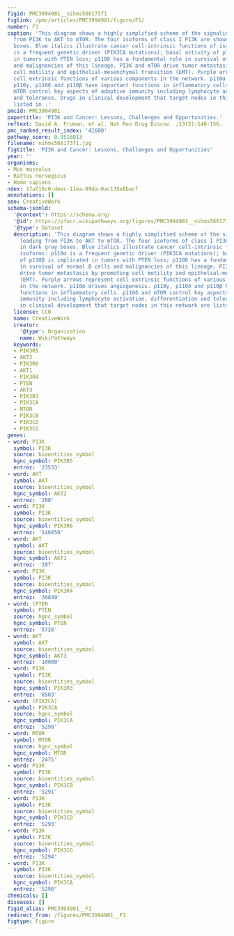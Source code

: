 ```yaml
---
figid: PMC3994981__nihms566173f1
figlink: /pmc/articles/PMC3994981/figure/F1/
number: F1
caption: 'This diagram shows a highly simplified scheme of the signaling pathway leading
  from PI3K to AKT to mTOR. The four isoforms of class I PI3K are shown in dark gray
  boxes. Blue italics illustrate cancer cell-intrinsic functions of isoforms: p110α
  is a frequent genetic driver (PIK3CA mutations); basal activity of p110β is implicated
  in tumors with PTEN loss; p110δ has a fundamental role in survival of normal B cells
  and malignancies of this lineage. PI3K and mTOR drive tumor metastasis by promoting
  cell motility and epithelial-mesenchymal transition (EMT). Purple arrows represent
  cell extrinsic functions of various components in the network. p110α drives angiogenesis.
  p110γ, p110δ and p110β have important functions in inflammatory cells. p110δ and
  mTOR control key aspects of adaptive immunity including lymphocyte activation, differentiation
  and tolerance. Drugs in clinical development that target nodes in this network are
  listed in .'
pmcid: PMC3994981
papertitle: 'PI3K and Cancer: Lessons, Challenges and Opportunities.'
reftext: David A. Fruman, et al. Nat Rev Drug Discov. ;13(2):140-156.
pmc_ranked_result_index: '41608'
pathway_score: 0.9516013
filename: nihms566173f1.jpg
figtitle: 'PI3K and Cancer: Lessons, Challenges and Opportunities'
year: ''
organisms:
- Mus musculus
- Rattus norvegicus
- Homo sapiens
ndex: 17af16c0-deec-11ea-99da-0ac135e8bacf
annotations: []
seo: CreativeWork
schema-jsonld:
  '@context': https://schema.org/
  '@id': https://pfocr.wikipathways.org/figures/PMC3994981__nihms566173f1.html
  '@type': Dataset
  description: 'This diagram shows a highly simplified scheme of the signaling pathway
    leading from PI3K to AKT to mTOR. The four isoforms of class I PI3K are shown
    in dark gray boxes. Blue italics illustrate cancer cell-intrinsic functions of
    isoforms: p110α is a frequent genetic driver (PIK3CA mutations); basal activity
    of p110β is implicated in tumors with PTEN loss; p110δ has a fundamental role
    in survival of normal B cells and malignancies of this lineage. PI3K and mTOR
    drive tumor metastasis by promoting cell motility and epithelial-mesenchymal transition
    (EMT). Purple arrows represent cell extrinsic functions of various components
    in the network. p110α drives angiogenesis. p110γ, p110δ and p110β have important
    functions in inflammatory cells. p110δ and mTOR control key aspects of adaptive
    immunity including lymphocyte activation, differentiation and tolerance. Drugs
    in clinical development that target nodes in this network are listed in .'
  license: CC0
  name: CreativeWork
  creator:
    '@type': Organization
    name: WikiPathways
  keywords:
  - PIK3R5
  - AKT2
  - PIK3R6
  - AKT1
  - PIK3R4
  - PTEN
  - AKT3
  - PIK3R3
  - PIK3CA
  - MTOR
  - PIK3CB
  - PIK3CD
  - PIK3CG
genes:
- word: P13K
  symbol: PI3K
  source: bioentities_symbol
  hgnc_symbol: PIK3R5
  entrez: '23533'
- word: AKT
  symbol: AKT
  source: bioentities_symbol
  hgnc_symbol: AKT2
  entrez: '208'
- word: P13K
  symbol: PI3K
  source: bioentities_symbol
  hgnc_symbol: PIK3R6
  entrez: '146850'
- word: AKT
  symbol: AKT
  source: bioentities_symbol
  hgnc_symbol: AKT1
  entrez: '207'
- word: P13K
  symbol: PI3K
  source: bioentities_symbol
  hgnc_symbol: PIK3R4
  entrez: '30849'
- word: (PTEN
  symbol: PTEN
  source: hgnc_symbol
  hgnc_symbol: PTEN
  entrez: '5728'
- word: AKT
  symbol: AKT
  source: bioentities_symbol
  hgnc_symbol: AKT3
  entrez: '10000'
- word: P13K
  symbol: PI3K
  source: bioentities_symbol
  hgnc_symbol: PIK3R3
  entrez: '8503'
- word: (PIK3CA)
  symbol: PIK3CA
  source: hgnc_symbol
  hgnc_symbol: PIK3CA
  entrez: '5290'
- word: MTOR
  symbol: MTOR
  source: hgnc_symbol
  hgnc_symbol: MTOR
  entrez: '2475'
- word: P13K
  symbol: PI3K
  source: bioentities_symbol
  hgnc_symbol: PIK3CB
  entrez: '5291'
- word: P13K
  symbol: PI3K
  source: bioentities_symbol
  hgnc_symbol: PIK3CD
  entrez: '5293'
- word: P13K
  symbol: PI3K
  source: bioentities_symbol
  hgnc_symbol: PIK3CG
  entrez: '5294'
- word: P13K
  symbol: PI3K
  source: bioentities_symbol
  hgnc_symbol: PIK3CA
  entrez: '5290'
chemicals: []
diseases: []
figid_alias: PMC3994981__F1
redirect_from: /figures/PMC3994981__F1
figtype: Figure
---
```

